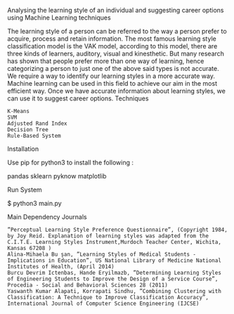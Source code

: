 Analysing the learning style of an individual and suggesting career options using Machine Learning techniques

The learning style of a person can be referred to the way a person prefer to acquire, process and retain information. The most famous learning style classification model is the VAK model, according to this model, there are three kinds of learners, auditory, visual and kinesthetic. But many research has shown that people prefer more than one way of learning, hence categorizing a person to just one of the above said types is not accurate. We require a way to identify our learning styles in a more accurate way. Machine learning can be used in this field to achieve our aim in the most efficient way. Once we have accurate information about learning styles, we can use it to suggest career options.
Techniques

    K-Means
    SVM
    Adjusted Rand Index
    Decision Tree
    Rule-Based System

Installation

Use pip for python3 to install the following :

pandas
sklearn
pyknow
matplotlib

Run System

$ python3 main.py

Main Dependency Journals

    ”Perceptual Learning Style Preference Questionnaire”, (Copyright 1984, by Joy Reid. Explanation of learning styles was adapted from the C.I.T.E. Learning Styles Instrument,Murdoch Teacher Center, Wichita, Kansas 67208 )
    Alina-Mihaela Bu ̧san, ”Learning Styles of Medical Students - Implications in Education”, US National Library of Medicine National Institutes of Health, (April 2014)
    Burcu Devrim Ictenbas, Hande Eryilmazb, ”Determining Learning Styles of Engineering Students to Improve the Design of a Service Course”, Procedia - Social and Behavioral Sciences 28 (2011)
    Yaswanth Kumar Alapati, Korrapati Sindhu, ”Combining Clustering with Classification: A Technique to Improve Classification Accuracy”, International Journal of Computer Science Engineering (IJCSE)
